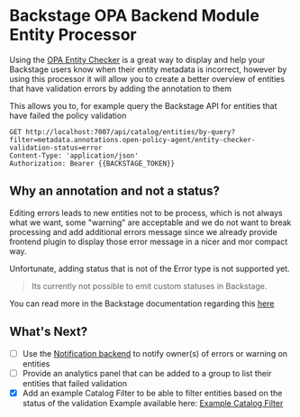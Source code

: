 # Backstage OPA Backend Module Entity Processor

Using the [OPA Entity Checker](https://github.com/Parsifal-M/backstage-opa-plugins/tree/main/plugins/backstage-opa-entity-checker#opa-entity-checker) is a great way to display and help your Backstage users know when their entity metadata is incorrect, however by using this processor it will allow you to create a better overview of entities that have validation errors by adding the annotation to them

This allows you to, for example query the Backstage API for entities that have failed the policy validation

```http request
GET http://localhost:7007/api/catalog/entities/by-query?filter=metadata.annotations.open-policy-agent/entity-checker-validation-status=error
Content-Type: 'application/json'
Authorization: Bearer {{BACKSTAGE_TOKEN}}
```

## Why an annotation and not a status?

Editing errors leads to new entities not to be process, which is not always what we want, some "warning" are acceptable and we do not want to break processing and add additional errors message since we already provide frontend plugin to display those error message in a nicer and mor compact way.

Unfortunate, adding status that is not of the Error type is not supported yet.

> Its currently not possible to emit custom statuses in Backstage.

You can read more in the Backstage documentation regarding this [here](https://backstage.io/docs/features/software-catalog/extending-the-model/#adding-a-new-status-item-type)

## What's Next?

- [ ] Use the [Notification backend](https://backstage.io/docs/notifications/) to notify owner(s) of errors or warning on entities
- [ ] Provide an analytics panel that can be added to a group to list their entities that failed validation
- [x] Add an example Catalog Filter to be able to filter entities based on the status of the validation
      Example available here: [Example Catalog Filter](../../packages/app/src/components/opaCatalogFilter/README.md)
